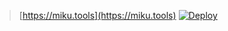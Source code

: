 > [https://miku.tools](https://miku.tools)
[![Deploy](https://www.herokucdn.com/deploy/button.svg)](https://heroku.com/deploy)
